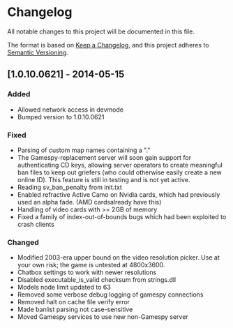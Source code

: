 # Changelog

All notable changes to this project will be documented in this file.

The format is based on [Keep a Changelog](https://keepachangelog.com/en/1.0.0/),
and this project adheres to [Semantic Versioning](https://semver.org/spec/v2.0.0.html).

## [1.0.10.0621] - 2014-05-15

### Added

- Allowed network access in devmode
- Bumped version to 1.0.10.0621

### Fixed

- Parsing of custom map names containing a "."
- The Gamespy-replacement server will soon gain support for authenticating CD keys, allowing server operators to create meaningful ban files to keep out griefers (who could otherwise easily create a new online ID). This feature is still in testing and is not yet active.
- Reading sv_ban_penalty from init.txt
- Enabled refractive Active Camo on Nvidia cards, which had previously used an alpha fade. (AMD cardsalready have this)
- Handling of video cards with >= 2GB of memory
- Fixed a family of index-out-of-bounds bugs which had been exploited to crash clients

### Changed

- Modified 2003-era upper bound on the video resolution picker. Use at your own risk; the game is untested at 4800x3600.
- Chatbox settings to work with newer resolutions
- Disabled executable_is_valid checksum from strings.dll
- Models node limit updated to 63
- Removed some verbose debug logging of gamespy connections
- Removed halt on cache file verify error
- Made banlist parsing not case-sensitive
- Moved Gamespy services to use new non-Gamespy server
